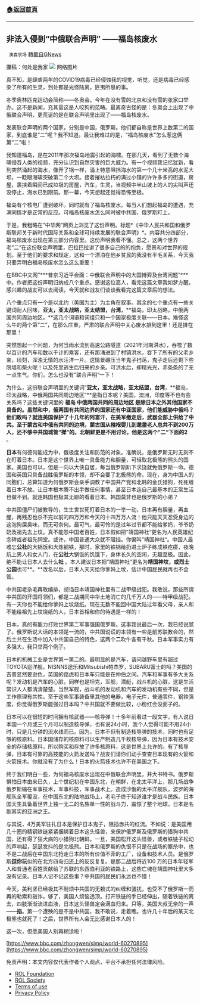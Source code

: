 ###  [:house:返回首頁](https://github.com/ourhimalayas/txt)
---


## 非法入侵到“中俄联合声明” ——福岛核废水
` 澳喜农场` [轉載自GNews](https://gnews.org/zh-hans/1996407/)

攥稿：何处是我家
![](https://lh4.googleusercontent.com/0-npwiAdQU20xwLsh49DkHy7MaVNprhYg6iD_UXyylSn0dyYUgmJzoVKoPZGrZkc_hJsg4yI54lfoNSmJX8OEbVGHW_ftlKUYJaqFfE3jiD0cc0j5SedoqkSNL_bbzyaM3WG1Ddn)
网络图片

真不知，是肆虐两年的COVID19病毒已经侵蚀我的视觉，听觉，还是病毒已经感染了所有的生灵，到处都是光怪陆离，匪夷所思的事。

冬季奥林匹克运动会简称——冬奥会。今年在没有雪的北京和没有雪的张家口举办。这不是新闻，充其量这是人咬狗的范畴。最离奇古怪的是：冬奥会上出现了中俄联合声明，更荒诞的是在联合声明里出现了——福岛核废水。

发表联合声明的两个国家，分别是中国，俄罗斯。他们都自称是世界上数第二的国家，到底谁是“二”呢？我不知道。最让我难过的是，“福岛核废水”怎么惹这俩第“二”啦！

我知道福岛，是在2011年那次福岛地震引起的海啸。在那几天，看到了无数个海啸侵吞人类的视频，充分认识到自然灾害的巨大威力。有一个视频我记忆犹新，看到突然涌起的海水，像开了锅一样，涌上特意阻挡海水的第一个几十米高的水泥大坝，一眨眼海啸突破第二个大坝。接着摧枯拉朽的满过小镇的许许多多的街道，房屋，裹挟着瞬间已成垃圾的房屋，汽车，生灵，当视频中半山坡上的人的尖叫声还没停止，海水已到跟前。那一幕，今天想起还觉得恐怖至极。

福岛有个核电厂遭到破坏。同时就有了福岛核废水。每当人们想起福岛的遭遇，充满同情才是正常的反应。可福岛核废水怎么同时被中共国，俄罗斯盯上。

于是，我粗略在”中华网“网页上浏览了这份声明。标题*《中华人民共和国和俄罗斯联邦关于新时代国际关系和全球可持续发展的联合声明》*。内容共分四部分，福岛核废水出现在第三部分内容里。这份声明我看不懂。总之，这两个世界老“二“在这份联合声明里，巴拉巴拉讲了很多自己的的抱负，愿景和对世界的规划。至于他们的要求和规定，这和一个漂泊在他乡贫民的我没有半毛关系，今天我只要弄明白福岛核废水怎么这么重要！

在BBC中文网”***普京习近平会面：中俄联合声明中的大国博弈及台湾问题”***中。作者把这份声明归纳成八个重点。感谢这位高人，看完这篇文章我如梦方醒。感兴趣的战友可以去阅读，今天就和战友们谈谈我看完这篇文章后的想法。

八个重点只有一个是以北约（美国为主）为主角在叙事。其余的七个重点有一些关键词耐人回味，**亚太，亚太战略，亚太结盟，台湾**，**福岛，印太战略，中俄两国共同周边地区。**这几个词语和词组只和一个国家极度关联——日本。难怪这么牛的两个第“二”，在那么庄重，严肃的联合声明中关心废水排到这里！还是排在那里！

突然想起一个问题，为何当雨水流到高速公路隧道（2021年河南洪水），吞噬了数以百计的汽车和数以千计的乘客，还有那涌进到了村镇洪水，吞下了所有的父老乡亲，顷刻，浑浊无情的水汪洋一片。这情景碾压当年鬼子扫荡，鬼子走后还剩下些院墙和柴火呢！以及死里逃生后归来的乡亲。可洪水后，却精光光，赤条条的了无一点生气。你们，怎么也没有”联合声明“一下！

为什么，这份联合声明里的关键词”**亚太，亚太战略，亚太结盟，台湾**，**福岛，印太战略，中俄两国共同周边地区”**是指日本呢？美国，澳洲，印度等不也有些关系吗？这些关键词里的 **福岛 中俄两国共同的周边地区 **是除日本之外其他国家不具备的。虽然和中，俄两国有共同边界的国家还有中亚国家，他们能威胁中俄吗？他们敢吗？就连美国保护了十几年的阿富汗，在美军撤走后，武器全部上供给了中共。至于蒙古和中俄有共同的边境，蒙古国从襁褓婴儿到耄耋老人总共不到200万人，还不够中共国城管“撵“的。北朝鲜更是不用讨论，他是这两个”二“下面的**2** 。

**日本**有何德何能成为中，俄极度关注和防范的对象。准确说，是俄罗斯无时无刻不在盯着日本。日本是这个世界上唯一具备能力和胆量，可轻取北极熊的熊头的国家。美国也可以，但是一向以大侠自居，每当俄罗斯趴下求饶就免俄罗斯一命。德国和英国只具备战胜俄罗斯的本领，却不会要了北极熊的命。现在，身为中国人的同胞们，总算知道为何俄罗斯会亲手调教了中国共产党和北韩的金氏猎狗，死死缠着日本不放。让日本根本腾不出手做任何事情，甚至日本连自己最基本的正常生活也做不到。就连韩国也极其无聊的看着日本。韩国莫非也是俄罗斯的小弟？

中共国僵尸们被教导的，生生世世死盯着日本的一举一动，日本再有胆量，再血腥，再残忍也杀不完以前的四万万和今天的十四万万人流！他只能天天忍受身边的这泡狗屎臭味，而无可奈何。最可气，最可怜的是过年过节都不能给爹妈，爷爷奶奶及祖先去上坟。真不能怨中国老百姓，日本假如把”靖国神社“更名为人民英雄纪念碑或者祖先祠堂。或许，中国普通大众就不阻挡。你偏叫”靖国神社“。中国人最难忘**公社**的大锅饭和大炼钢铁，那时，家里的铁锅给扔进土炉子练成铁疙瘩，夜晚炕上男人和女人门，在**公社**大锅饭的饥饿下，身体长久的空闲，无趣至极。因此，绝不能让日本人去什么**社** 。本人建议日本把”靖国神社”更名为**靖国神坟，**或**烈士公园**也可**。**改名以后，日本人天天给你爹妈上坟，估计中国屁民就再也不会管。

中共国老杂毛再敢编排，胡诌日本靖国神社里有二战甲级战犯。我敢说，那些所谓中共国的开国将领们，都是二战期间中华土地消亡的几千万人的——特甲级战犯。有一天你也不能给你爹妈上坟烧纸。现在无数不能回中国大陆过年看父母，亲人和不能给祖先上坟烧纸的人，日本首相和你的待遇是一样的！

日本，真的有能力打败世界第二军事强国俄罗斯。这事我说最后一次，我已经说腻了。俄罗斯说大话的本领是一流的，中共国说谎的本领有一些是前苏联教会的，然后土共在生活中加入中共国自己的特色，这两个**二**吹牛各有千秋。日本军事实力有多强大，我只举两个例子。

日本的机械工业是世界第一第二的。最明显的是汽车，请问越野车里有超过TOYOTA巡洋舰，NISNNS途乐和Mitsubishi帕杰罗，SUBARU富士的吗？美国的吉普显然要逊色，英国的路虎和日本车只能是在仲伯之间。汽车和军事有多大关系呢？发动机是汽车的心脏，同样也是坦克，军舰，潜艇，战斗机的心脏，这是生活常识人人都清清楚楚。当然军舰，战斗机的发动机和汽车的发动机有些不同，但是工作原理有共性。至于这些军事装备里其他的电器，电子元件，普通零件，钢铁强度，你觉得俄罗斯能强过日本吗？中共国就不要做比较，小粉红会没面子的。

日本可以在很短的时间拥有核武器——核导弹！十多年前看过一段文字，有人说日本国一个月或三个月可以制造核导弹，也有说24小时，我个人觉得可能不用24小时，只是几分钟的流水线而已。因为，日本不但有制造核导弹的技术，同时也有足够的核原料。日本国储存的核原料可以生产制造几千枚核导弹，因为日本有技术安全的存储核原料，所以购买和存放了许多核原料，这是世界上允许的。有了核导弹，日本有可靠的高技能的火箭发送吗？战友们请你们动手查查日本现有的火箭和火箭技术。你就没有了为什么！日本的火箭技术也许不在美国之下。

终于我们明白一些，为何福岛核废水出现在中俄联合声明里，并大书特书。俄罗斯惧怕日本由来已久，上个世纪初在中国东北，在朝鲜，在北太平洋上，那几场战争俄罗斯输在军事技术，军事科技，军事战术上。造成沙俄的太平洋舰队，波罗的海舰队全军覆没，在中国东北的陆地战场上，老毛子终于知道谁才是战斗民族。日本国天生具备着世界上独一无二的名族单一性的战斗力，震惊了整个地球。日本是名副其实的亚洲之王。

与其说，4万美军驻扎日本是保护日本鬼子，阻挡赤共的红流。不如说：是美国用几十圈的精钢铁链紧紧捆绑着日本这头怪兽，来保护俄罗斯及俄罗斯的猎狗中共国，还有得了狂犬病的小猎狗北朝鲜。一旦，美国松开这头怪兽，或者铁链子松动的声响起，瑟瑟发抖的是北极熊。日本和俄罗斯的仇恨不只是在战场的厮杀中，也不是二战后在中国东北抢走日本的所有价值不菲的工厂，设备和技术人员。是俄罗斯**逗你玩**似的在北方四岛归还上的反反复复。是那二战后将近100 万的日本年轻军人和普通老百姓贡献给了苏联的东西伯利亚的铁路上，这些亡魂在靖国神社里大多没有记录。日本人记不记这些事？中共国的屁民们永远也不懂！

今天，美利坚已经极其不耐烦中共国的无赖式的纠缠和骚扰，也受不了俄罗斯一而再的勒索和敲诈。够了，美国人烦恼透顶。打开铁链的手已经伸出，随着铁链的离去，四肢渐渐流进血液，日本这头怪兽定会满血归来。只等，美国大叔无奈的一声——**掐**。第一个遭殃的是不是中共国，我不敢说，走着瞧。也许几十年后的某天北极熊也就死了！之后，世界所有人会无比感谢日本人的！

这一次，但愿美国人别再糊涂啦！



[https://www.bbc.com/zhongwen/simp/world-60270895](https://www.bbc.com/zhongwen/simp/world-60270895)

 

免责声明：本文内容仅代表作者个人观点，平台不承担任何法律风险。

- [ROL Foundation](https://rolfoundation.org/)
- [ROL Society](https://rolsociety.org/)
- [Terms of use](https://gnews.org/terms-of-use-3/)
- [Privacy Policy](https://gnews.org/privacy-policy/)
